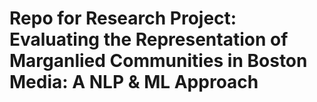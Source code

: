 # Repo for Research Project: Evaluating the Representation of Marganlied Communities in Boston Media: A NLP & ML Approach
